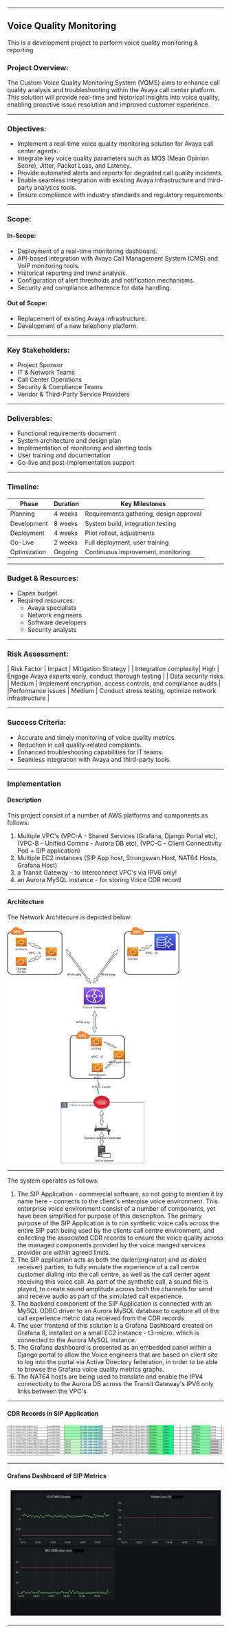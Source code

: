

---

## Voice Quality Monitoring

This is a development project to perform voice quality monitoring & reporting

### Project Overview:
The Custom Voice Quality Monitoring System (VQMS) aims to enhance call quality analysis and troubleshooting within the Avaya call center platform. This solution will provide real-time and historical insights into voice quality, enabling proactive issue resolution and improved customer experience.

---

### Objectives:

* Implement a real-time voice quality monitoring solution for Avaya call center agents.
* Integrate key voice quality parameters such as MOS (Mean Opinion Score), Jitter, Packet Loss, and Latency.
* Provide automated alerts and reports for degraded call quality incidents.
* Enable seamless integration with existing Avaya infrastructure and third-party analytics tools.
* Ensure compliance with industry standards and regulatory requirements.

---

### Scope:

#### In-Scope:

* Deployment of a real-time monitoring dashboard.
* API-based integration with Avaya Call Management System (CMS) and VoIP monitoring tools.
* Historical reporting and trend analysis.
* Configuration of alert thresholds and notification mechanisms.
* Security and compliance adherence for data handling.

#### Out of Scope:

* Replacement of existing Avaya infrastructure.
* Development of a new telephony platform.

---

### Key Stakeholders:

* Project Sponsor
* IT & Network Teams
* Call Center Operations
* Security & Compliance Teams
* Vendor & Third-Party Service Providers

---

### Deliverables:

* Functional requirements document
* System architecture and design plan
* Implementation of monitoring and alerting tools
* User training and documentation
* Go-live and post-implementation support

---

### Timeline:

| Phase | Duration | Key Milestones |
|-------|----------|----------------|
| Planning | 4 weeks | Requirements gathering, design approval |
| Development | 8 weeks | System build, integration testing | 
| Deployment | 4 weeks | Pilot rollout, adjustments |
| Go-Live | 2 weeks | Full deployment, user training |
| Optimization | Ongoing | Continuous improvement, monitoring |

---

### Budget & Resources:

* Capex budget
* Required resources:
  * Avaya specialists
  * Network engineers
  * Software developers
  * Security analysts

---

### Risk Assessment:

| Risk Factor | Impact | Mitigation Strategy |
| Integration complexity| High | Engage Avaya experts early, conduct thorough testing |
| Data security risks | Medium | Implement encryption, access controls, and compliance audits | 
|Performance issues | Medium | Conduct stress testing, optimize network infrastructure | 

---

### Success Criteria:

* Accurate and timely monitoring of voice quality metrics.
* Reduction in call quality-related complaints.
* Enhanced troubleshooting capabilities for IT teams.
* Seamless integration with Avaya and third-party tools.

---

### Implementation

#### Description

This project consist of a number of AWS platforms and components as follows:
1. Multiple VPC's (VPC-A - Shared Services (Grafana, Django Portal etc), (VPC-B - Unified Comms - Aurora DB etc), (VPC-C - Client Connectivity Pod + SIP application) 
2. Multiple EC2 instances (SIP App host, Strongswan Host, NAT64 Hosts, Grafana Host)
3. a Transit Gateway - to interconnect VPC's via IPV6 only!
4. an Aurora MySQL instance - for storing Voice CDR record

---

#### Architecture

The Network Architecure is depicted below:

<img src="./spi-voice.jpg" width=400 height=550>

---

The system operates as follows:
1. The SIP Application - commercial software, so not going to mention it by name here - connects to the client's enterpise voice environment. This enterprise voice environment consist of a number of components, yet have been simplified for purpose of this description. The primary purpose of the SIP Application is to run synthetic voice calls across the entire SIP path being used by the clients call centre environment, and collecting the associated CDR records to ensure the voice quality across the managed components provided by the voice manged services provider are within agreed limits.
2. The SIP application acts as both the dailer(orginator) and as dialed receiver) parties, to fully emulate the experience of a call centre customer dialing into the call centre, as well as the call center agent receiving this voice call. As part of the synthetic call, a sound file is played, to create sound amplitude across both the channels for send and receive audio as part of the simulated call experience.
3. The backend component of the SIP Application is connected with an MySQL ODBC driver to an Aurora MySQL database to capture all of the call experience metric data received from the CDR records 
4. The user frontend of this solution is a Grafana Dashboard created on Grafana 8, installed on a small EC2 instance - t3-micro. which is connected to the Aurora MySQL instance. 
5. The Grafana dashboard is presented as an embedded panel within a Django portal to allow the Voice engineers that are based on client site to log into the portal via Active Directory federation, in order to be able to browse the Grafana voice quality metrics graphs.
6. The NAT64 hosts are being used to translate and enable the IPV4 connectivity to the Aurora DB across the Transit Gateway's IPV6 only links between the VPC's 

---

#### CDR Records in SIP Application

<img src="./CDRInfo.png">
   
---

#### Grafana Dashboard of SIP Metrics

<img src="./sipgrafana.png">

---
